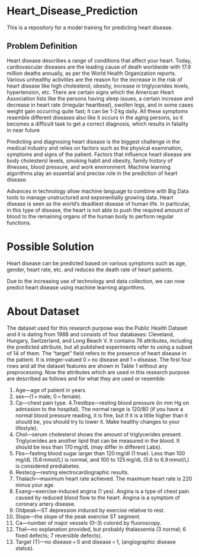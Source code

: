 # Heart_Disease_Prediction

This is a repository for a model training for predicting heart disease.

## Problem Definition
Heart disease describes a range of conditions that affect your heart. Today, cardiovascular diseases are the leading cause of death worldwide with 17.9 million deaths annually, as per the World Health Organization reports. Various unhealthy activities are the reason for the increase in the risk of heart disease like high cholesterol, obesity, increase in triglycerides levels, hypertension, etc. There are certain signs which the American Heart Association lists like the persons having sleep issues, a certain increase and decrease in heart rate (irregular heartbeat), swollen legs, and in some cases weight gain occurring quite fast; it can be 1-2 kg daily. All these symptoms resemble different diseases also like it occurs in the aging persons, so it becomes a difficult task to get a correct diagnosis, which results in fatality in near future

Predicting and diagnosing heart disease is the biggest challenge in the medical industry and relies on factors such as the physical examination, symptoms and signs of the patient. Factors that influence heart disease are body cholesterol levels, smoking habit and obesity, family history of illnesses, blood pressure, and work environment. Machine learning algorithms play an essential and precise role in the prediction of heart disease.

Advances in technology allow machine language to combine with Big Data tools to manage unstructured and exponentially growing data. Heart disease is seen as the world’s deadliest disease of human life. In particular, in this type of disease, the heart is not able to push the required amount of blood to the remaining organs of the human body to perform regular functions.

# Possible Solution
Heart disease can be predicted based on various symptoms such as age, gender, heart rate, etc. and reduces the death rate of heart patients.

Due to the increasing use of technology and data collection, we can now predict heart disease using machine learning algorithms.

# About Dataset
The dataset used for this research purpose was the Public Health Dataset and it is dating from 1988 and consists of four databases: Cleveland, Hungary, Switzerland, and Long Beach V. It contains 76 attributes, including the predicted attribute, but all published experiments refer to using a subset of 14 of them. The “target” field refers to the presence of heart disease in the patient. It is integer-valued 0 = no disease and 1 = disease. The first four rows and all the dataset features are shown in Table 1 without any preprocessing. Now the attributes which are used in this research purpose are described as follows and for what they are used or resemble:

1. Age—age of patient in years
2. sex—(1 = male; 0 = female).
3. Cp—chest pain type.
4.Trestbps—resting blood pressure (in mm Hg on admission to the hospital). The normal range is 120/80 (if you have a normal blood pressure reading, it is fine, but if it is a little higher than it should be, you should try to lower it. Make healthy changes to your lifestyle).
5. Chol—serum cholesterol shows the amount of triglycerides present. Triglycerides are another lipid that can be measured in the blood. It should be less than 170 mg/dL (may differ in different Labs).
6. Fbs—fasting blood sugar larger than 120 mg/dl (1 true). Less than 100 mg/dL (5.6 mmol/L) is normal, and 100 to 125 mg/dL (5.6 to 6.9 mmol/L) is considered prediabetes.
7. Restecg—resting electrocardiographic results.
8. Thalach—maximum heart rate achieved. The maximum heart rate is 220 minus your age.
9. Exang—exercise-induced angina (1 yes). Angina is a type of chest pain caused by reduced blood flow to the heart. Angina is a symptom of coronary artery disease.
10. Oldpeak—ST depression induced by exercise relative to rest.
11. Slope—the slope of the peak exercise ST segment.
12. Ca—number of major vessels (0–3) colored by fluoroscopy.
13. Thal—no explanation provided, but probably thalassemia (3 normal; 6 fixed defects; 7 reversible defects).
14. Target (T)—no disease = 0 and disease = 1, (angiographic disease status).
